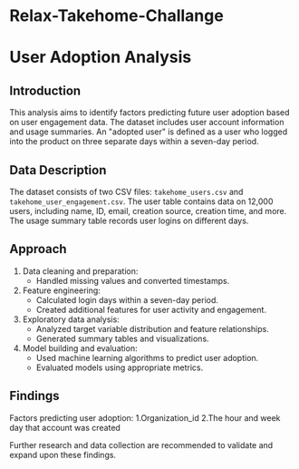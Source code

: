 # Relax-Takehome-Challange
# User Adoption Analysis

## Introduction
This analysis aims to identify factors predicting future user adoption based on user engagement data. The dataset includes user account information and usage summaries. An "adopted user" is defined as a user who logged into the product on three separate days within a seven-day period.

## Data Description
The dataset consists of two CSV files: `takehome_users.csv` and `takehome_user_engagement.csv`. The user table contains data on 12,000 users, including name, ID, email, creation source, creation time, and more. The usage summary table records user logins on different days.

## Approach
1. Data cleaning and preparation:
   - Handled missing values and converted timestamps.
2. Feature engineering:
   - Calculated login days within a seven-day period.
   - Created additional features for user activity and engagement.
3. Exploratory data analysis:
   - Analyzed target variable distribution and feature relationships.
   - Generated summary tables and visualizations.
4. Model building and evaluation:
   - Used machine learning algorithms to predict user adoption.
   - Evaluated models using appropriate metrics.

## Findings
Factors predicting user adoption:
1.Organization_id
2.The hour and week day that account was created

Further research and data collection are recommended to validate and expand upon these findings.

